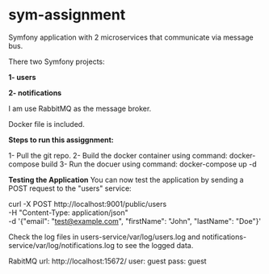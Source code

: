 # sym-assignment
Symfony application with 2 microservices that communicate via message bus.

There two Symfony projects:

**1- users**

**2- notifications**

I am use RabbitMQ as the message broker.

Docker file is included. 

**Steps to run this assiggnment:**

1- Pull the git repo.
2- Build the docker container using command: docker-compose build
3- Run the docuer using command: docker-compose up -d

**Testing the Application**
You can now test the application by sending a POST request to the "users" service:

curl -X POST http://localhost:9001/public/users \
    -H "Content-Type: application/json" \
    -d '{"email": "test@example.com", "firstName": "John", "lastName": "Doe"}'

Check the log files in users-service/var/log/users.log and notifications-service/var/log/notifications.log to see the logged data.

RabitMQ url: http://localhost:15672/
user: guest
pass: guest
